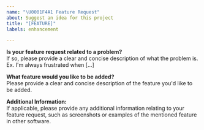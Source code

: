 ```yaml
---
name: "\U0001F4A1 Feature Request"
about: Suggest an idea for this project
title: "[FEATURE]"
labels: enhancement

---
```


**Is your feature request related to a problem?**<br>
If so, please provide a clear and concise description of what the problem is. Ex. I'm always frustrated when [...]

**What feature would you like to be added?**<br>
Please provide a clear and concise description of the feature you'd like to be added.

**Additional Information:**<br>
If applicable, please provide any additional information relating to your feature request, such as screenshots or examples of the mentioned feature in other software.
